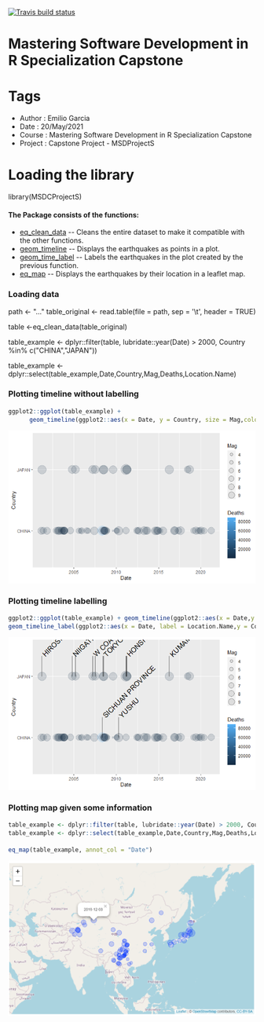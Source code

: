 
[![Travis build status](https://travis-ci.com/egarx/MSDProjectS.svg?branch=main)](https://travis-ci.com/egarx/MSDProjectS)

# Mastering Software Development in R Specialization Capstone

# Tags
* Author       : Emilio Garcia
* Date         : 20/May/2021
* Course       : Mastering Software Development in R Specialization Capstone
* Project      : Capstone Project - MSDProjectS

# Loading the library
library(MSDCProjectS)

#### The Package consists of the functions:

- [eq_clean_data](R/eq_clean_data.R) -- Cleans the entire dataset to make it compatible with the other functions.
- [geom_timeline](R/geom_timeline.R) -- Displays the earthquakes as points in a plot.
- [geom_time_label](R/geom_time_label.R) -- Labels the earthquakes in the plot created by the previous function.
- [eq_map](R/eq_map.R) -- Displays the earthquakes by their location in a leaflet map.

### Loading data

path <- "..."
table_original <- read.table(file = path, sep = '\t', header = TRUE)

table <-eq_clean_data(table_original)

table_example <- dplyr::filter(table, lubridate::year(Date) > 2000,
                               Country %in% c("CHINA","JAPAN"))

table_example <- dplyr::select(table_example,Date,Country,Mag,Deaths,Location.Name)

### Plotting timeline without labelling
```r
ggplot2::ggplot(table_example) +
      geom_timeline(ggplot2::aes(x = Date, y = Country, size = Mag,color = Deaths))
```

<img src="img/01.png"/>

                        
### Plotting timeline labelling
```r
ggplot2::ggplot(table_example) + geom_timeline(ggplot2::aes(x = Date,y = Country,size = Mag,color = Deaths)) +
geom_timeline_label(ggplot2::aes(x = Date, label = Location.Name,y = Country,mag = Mag,n_max = 13))
```

<img src="img/02.png"/>


### Plotting map given some information
```r
table_example <- dplyr::filter(table, lubridate::year(Date) > 2000, Country %in% c("CHINA","JAPAN"))
table_example <- dplyr::select(table_example,Date,Country,Mag,Deaths,Location.Name, Longitude, Latitude)

eq_map(table_example, annot_col = "Date")
```

<img src="img/03.png"/>

















